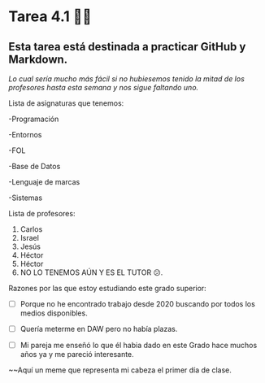 # Tarea 4.1 👋😄
## Esta tarea está destinada a practicar GitHub y Markdown.

_Lo cual sería mucho más fácil si no hubiesemos tenido la mitad de los profesores hasta esta semana y nos sigue faltando uno._

Lista de asignaturas que tenemos:

-Programación

-Entornos

-FOL

-Base de Datos

-Lenguaje de marcas

-Sistemas

Lista de profesores:
1. Carlos
2. Israel
3. Jesús
4. Héctor
5. Héctor
6. NO LO TENEMOS AÚN Y ES EL TUTOR 😕.

Razones por las que estoy estudiando este grado superior:

- [ ] Porque no he encontrado trabajo desde 2020 buscando por todos los medios disponibles.

- [ ] Quería meterme en DAW pero no había plazas.

- [ ] Mi pareja me enseñó lo que él habia dado en este Grado hace muchos años ya y me pareció interesante.

~~Aquí un meme que representa mi cabeza el primer día de clase.
